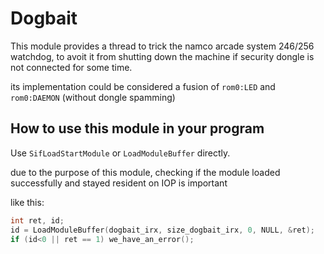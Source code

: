 # Dogbait

This module provides a thread to trick the namco arcade system 246/256 watchdog, to avoit it from shutting down the machine if security dongle is not connected for some time.

its implementation could be considered a fusion of `rom0:LED` and `rom0:DAEMON` (without dongle spamming)

## How to use this module in your program

Use `SifLoadStartModule` or `LoadModuleBuffer` directly.

due to the purpose of this module, checking if the module loaded successfully and stayed resident on IOP is important

like this:
```c
int ret, id;
id = LoadModuleBuffer(dogbait_irx, size_dogbait_irx, 0, NULL, &ret);
if (id<0 || ret == 1) we_have_an_error();
```
